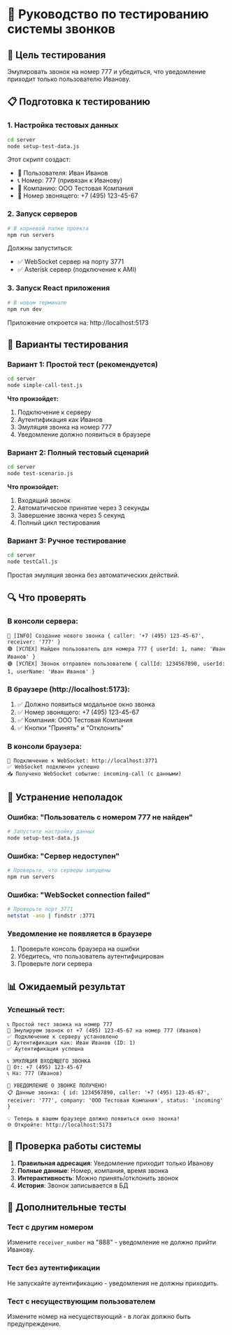 # 🧪 Руководство по тестированию системы звонков

## 🎯 Цель тестирования

Эмулировать звонок на номер 777 и убедиться, что уведомление приходит только пользователю Иванову.

## 📋 Подготовка к тестированию

### 1. Настройка тестовых данных

```bash
cd server
node setup-test-data.js
```

Этот скрипт создаст:

- 👤 Пользователя: Иван Иванов
- 📞 Номер: 777 (привязан к Иванову)
- 🏢 Компанию: ООО Тестовая Компания
- 📱 Номер звонящего: +7 (495) 123-45-67

### 2. Запуск серверов

```bash
# В корневой папке проекта
npm run servers
```

Должны запуститься:

- ✅ WebSocket сервер на порту 3771
- ✅ Asterisk сервер (подключение к AMI)

### 3. Запуск React приложения

```bash
# В новом терминале
npm run dev
```

Приложение откроется на: http://localhost:5173

## 🧪 Варианты тестирования

### Вариант 1: Простой тест (рекомендуется)

```bash
cd server
node simple-call-test.js
```

**Что произойдет:**

1. Подключение к серверу
2. Аутентификация как Иванов
3. Эмуляция звонка на номер 777
4. Уведомление должно появиться в браузере

### Вариант 2: Полный тестовый сценарий

```bash
cd server
node test-scenario.js
```

**Что произойдет:**

1. Входящий звонок
2. Автоматическое принятие через 3 секунды
3. Завершение звонка через 5 секунд
4. Полный цикл тестирования

### Вариант 3: Ручное тестирование

```bash
cd server
node testCall.js
```

Простая эмуляция звонка без автоматических действий.

## 🔍 Что проверять

### В консоли сервера:

```
🔵 [INFO] Создание нового звонка { caller: '+7 (495) 123-45-67', receiver: '777' }
🟢 [УСПЕХ] Найден пользователь для номера 777 { userId: 1, name: 'Иван Иванов' }
🟢 [УСПЕХ] Звонок отправлен пользователю { callId: 1234567890, userId: 1, userName: 'Иван Иванов' }
```

### В браузере (http://localhost:5173):

1. ✅ Должно появиться модальное окно звонка
2. ✅ Номер звонящего: +7 (495) 123-45-67
3. ✅ Компания: ООО Тестовая Компания
4. ✅ Кнопки "Принять" и "Отклонить"

### В консоли браузера:

```
🔌 Подключение к WebSocket: http://localhost:3771
✅ WebSocket подключен успешно
📥 Получено WebSocket событие: incoming-call (с данными)
```

## 🐛 Устранение неполадок

### Ошибка: "Пользователь с номером 777 не найден"

```bash
# Запустите настройку данных
node setup-test-data.js
```

### Ошибка: "Сервер недоступен"

```bash
# Проверьте, что серверы запущены
npm run servers
```

### Ошибка: "WebSocket connection failed"

```bash
# Проверьте порт 3771
netstat -ano | findstr :3771
```

### Уведомление не появляется в браузере

1. Проверьте консоль браузера на ошибки
2. Убедитесь, что пользователь аутентифицирован
3. Проверьте логи сервера

## 📊 Ожидаемый результат

### Успешный тест:

```
📞 Простой тест звонка на номер 777
🎯 Эмулируем звонок от +7 (495) 123-45-67 на номер 777 (Иванов)
✅ Подключение к серверу установлено
👤 Аутентификация как: Иван Иванов (ID: 1)
✅ Аутентификация успешна

📞 ЭМУЛЯЦИЯ ВХОДЯЩЕГО ЗВОНКА
📱 От: +7 (495) 123-45-67
📞 На: 777 (Иванов)

🎉 УВЕДОМЛЕНИЕ О ЗВОНКЕ ПОЛУЧЕНО!
📋 Данные звонка: { id: 1234567890, caller: '+7 (495) 123-45-67', receiver: '777', company: 'ООО Тестовая Компания', status: 'incoming' }

💡 Теперь в вашем браузере должно появиться окно звонка!
🌐 Откройте: http://localhost:5173
```

## 🎯 Проверка работы системы

1. **Правильная адресация**: Уведомление приходит только Иванову
2. **Полные данные**: Номер, компания, время звонка
3. **Интерактивность**: Можно принять/отклонить звонок
4. **История**: Звонок записывается в БД

## 📝 Дополнительные тесты

### Тест с другим номером

Измените `receiver_number` на "888" - уведомление не должно прийти Иванову.

### Тест без аутентификации

Не запускайте аутентификацию - уведомления не должны приходить.

### Тест с несуществующим пользователем

Измените номер на несуществующий - в логах должно быть предупреждение.
